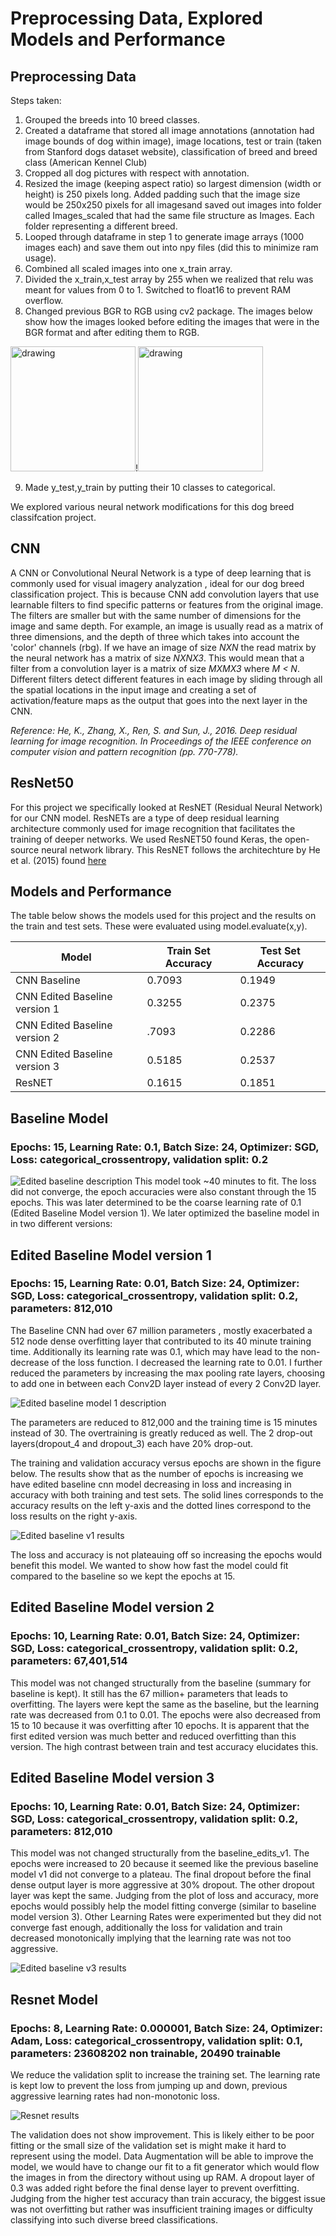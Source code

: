 Preprocessing Data, Explored Models and Performance
=============================

Preprocessing Data
------------
Steps taken: 
1. Grouped the breeds into 10 breed classes.
2. Created a dataframe that stored all image annotations (annotation had image bounds of dog within image), image locations, test or train (taken from Stanford dogs dataset website), classification of breed and breed class (American Kennel Club)
3. Cropped all dog pictures with respect with annotation.
4. Resized the image (keeping aspect ratio) so largest dimension (width or height) is 250 pixels long. Added padding such that the image size would be 250x250 pixels for all imagesand saved out images into folder called Images_scaled that had the same file structure as Images. Each folder representing a different breed.
5. Looped through dataframe in step 1 to generate image arrays (1000 images each) and save them out into npy files (did this to minimize ram usage).
6. Combined all scaled images into one x_train array.
7. Divided the x_train,x_test array by 255 when we realized that relu was meant for values from 0 to 1. Switched to float16 to prevent RAM overflow.
8. Changed previous BGR to RGB using cv2 package. The images below show how the images looked before editing the images that were in the BGR format and after editing them to RGB. 

<img src="https://raw.githubusercontent.com/ayshaw/Dog-Breed-Project/master/brg.jpeg" alt="drawing"  width="200"/>!<img src="https://raw.githubusercontent.com/ayshaw/Dog-Breed-Project/master/rbg.jpeg" alt="drawing"  width="200"/>


9. Made y_test,y_train by putting their 10 classes to categorical.



We explored various neural network modifications for this dog breed classifcation project. 

CNN 
--------
A CNN or Convolutional Neural Network is a type of deep learning that is commonly used for visual imagery analyzation , ideal for our dog breed classification project. This is because CNN add convolution layers that use learnable filters to find specific patterns or features from the original image. The filters are smaller but with the same number of dimensions for the image and same depth.  For example, an image is usually read as a matrix of three dimensions, and the depth of three which takes into account the 'color' channels (rbg). If we have an image of size *NXN* the read matrix by the neural network has a matrix of size *NXNX3*. This would mean that a filter from a convolution layer is a matrix of size *MXMX3* where *M < N*. Different filters detect different features in each image by sliding through all the spatial locations in the input image and creating a set of activation/feature maps as the output that goes into the next layer in the CNN. 

*Reference:
He, K., Zhang, X., Ren, S. and Sun, J., 2016. Deep residual learning for image recognition. In Proceedings of the IEEE conference on computer vision and pattern recognition (pp. 770-778).*


ResNet50
----------
For this project we specifically looked at ResNET (Residual Neural Network) for our CNN model. ResNETs are a type of deep residual learning architecture commonly used for image recognition that facilitates the training of deeper networks. We used ResNET50 found Keras, the open-source neural network library. This ResNET follows the architechture by He et al. (2015) found [here](https://arxiv.org/abs/1512.03385)

Models and Performance
--------

The table below shows the models used for this project and the results on the train and test sets. These were evaluated using model.evaluate(x,y).

|**Model**           |**Train Set Accuracy** |**Test Set Accuracy**|
|--------------------|-----------------------|---------------------|
|CNN Baseline   |0.7093 |0.1949 |
|CNN Edited Baseline version 1|  0.3255  |  0.2375 |
|CNN Edited Baseline version 2|.7093|0.2286|
|CNN Edited Baseline version 3| 0.5185|0.2537 |
| ResNET |       0.1615    |  0.1851 |

## Baseline Model
### Epochs: 15, Learning Rate: 0.1, Batch Size: 24, Optimizer: SGD, Loss: categorical_crossentropy, validation split: 0.2
![Edited baseline description](https://raw.githubusercontent.com/ayshaw/Dog-Breed-Project/master/baseline_edits_v2.png "Edited Baseline")
This model took ~40 minutes to fit. The loss did not converge, the epoch accuracies were also constant through the 15 epochs. This was later determined to be the coarse learning rate of 0.1 (Edited Baseline Model version 1). We later optimized the baseline model in in two different versions:

## Edited Baseline Model version 1
### Epochs: 15, Learning Rate: 0.01, Batch Size: 24, Optimizer: SGD, Loss: categorical_crossentropy, validation split: 0.2, parameters: 812,010
The Baseline CNN had over 67 million parameters , mostly exacerbated a 512 node dense overfitting layer that contributed to its 40 minute training time. Additionally its learning rate was 0.1, which may have lead to the non-decrease of the loss function. I decreased the learning rate to 0.01. I further reduced the parameters by increasing the max pooling rate layers, choosing to add one in between each Conv2D layer instead of every 2 Conv2D layer.

![Edited baseline model 1 description](https://raw.githubusercontent.com/ayshaw/Dog-Breed-Project/master/baseline_edits_v1.png "Edited Baseline Model 1")

The parameters are reduced to 812,000 and the training time is 15 minutes instead of 30. The overtraining is greatly reduced as well. The 2 drop-out layers(dropout_4 and dropout_3) each have 20% drop-out.

The training and validation accuracy versus epochs are shown in the figure below. The results show that as the number of epochs is increasing we have edited baseline cnn model decreasing in loss and increasing in accuracy with both training and test sets. The solid lines corresponds to the accuracy results on the left y-axis and the dotted lines correspond to the loss results on the right y-axis. 

![Edited baseline v1 results](https://raw.githubusercontent.com/ayshaw/Dog-Breed-Project/master/baseline_edits_v1_plot.png "Edited Baseline v1 results")

The loss and accuracy is not plateauing off so increasing the epochs would benefit this model. We wanted to show how fast the model could fit compared to the baseline so we kept the epochs at 15. 

## Edited Baseline Model version 2
### Epochs: 10, Learning Rate: 0.01, Batch Size: 24, Optimizer: SGD, Loss: categorical_crossentropy, validation split: 0.2, parameters: 67,401,514
This model was not changed structurally from the baseline (summary for baseline is kept). It still has the 67 million+ parameters that leads to overfitting. The layers were kept the same as the baseline, but the learning rate was decreased from 0.1 to 0.01. The epochs were also decreased from 15 to 10 because it was overfitting after 10 epochs. It is apparent that the first edited version was much better and reduced overfitting than this version. The high contrast between train and test accuracy elucidates this.

## Edited Baseline Model version 3
### Epochs: 10, Learning Rate: 0.01, Batch Size: 24, Optimizer: SGD, Loss: categorical_crossentropy, validation split: 0.2, parameters: 812,010
This model was not changed structurally from the baseline_edits_v1.  The epochs were increased to 20 because it seemed like the previous baseline model v1 did not converge to a plateau. The final dropout before the final dense output layer is more aggressive at 30% dropout. The other dropout layer was kept the same. Judging from the plot of loss and accuracy, more epochs would possibly help the model fitting converge (similar to baseline model version 3). Other Learning Rates were experimented but they did not converge fast enough, additionally the loss for validation and train decreased monotonically implying that the learning rate was not too aggressive.

![Edited baseline v3 results](https://raw.githubusercontent.com/ayshaw/Dog-Breed-Project/master/baseline_edits_v3_plot.jpeg "Edited Baseline v3 results")

## Resnet Model 
### Epochs: 8, Learning Rate: 0.000001, Batch Size: 24, Optimizer: Adam, Loss: categorical_crossentropy, validation split: 0.1, parameters: 23608202 non trainable, 20490 trainable
We reduce the validation split to increase the training set. The learning rate is kept low to prevent the loss from jumping up and down, previous aggressive learning rates had non-monotonic loss. 

![Resnet results](https://raw.githubusercontent.com/ayshaw/Dog-Breed-Project/master/resnet_plot.jpeg "Resnet results")

The validation does not show improvement. This is likely either to be poor fitting or the small size of the validation set is might make it hard to represent using the model. Data Augmentation will be able to improve the model, we would have to change our fit to a fit generator which would flow the images in from the directory without using up RAM. A dropout layer of 0.3 was added right before the final dense layer to prevent overfitting. Judging from the higher test accuracy than train accuracy, the biggest issue was not overfitting but rather was insufficient training images or difficulty classifying into such diverse breed classifications. 
